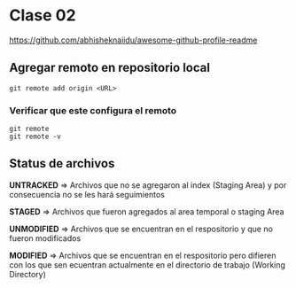 # Clase 02

https://github.com/abhisheknaiidu/awesome-github-profile-readme

## Agregar remoto en repositorio local

    git remote add origin <URL>

### Verificar que este configura el remoto

    git remote
    git remote -v

## Status de archivos

**UNTRACKED** => Archivos que no se agregaron al index (Staging Area) y por consecuencia no se les hará seguimientos

**STAGED** => Archivos que fueron agregados al area temporal o staging Area

**UNMODIFIED** => Archivos que se encuentran en el respositorio y que no fueron modificados

**MODIFIED** => Archivos que se encuentran en el respositorio pero difieren con los que sen ecuentran actualmente en el directorio de trabajo (Working Directory)